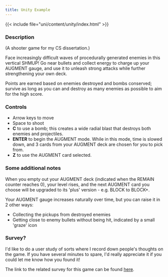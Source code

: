 ```yaml
---
title: Unity Example
---
```


{{< include file="uni/content/unity/index.html" >}}

### Description
(A shooter game for my CS dissertation.)

Face increasingly difficult waves of procedurally generated enemies in this vertical SHMUP! Go near bullets and collect energy to charge up your AUGMENT gauge, and use it to unleash strong attacks while further strengthening your own deck.

Points are earned based on enemies destroyed and bombs conserved; survive as long as you can and destroy as many enemies as possible to aim for the high score.

### Controls
- Arrow keys to move
- Space to shoot
- **C** to use a bomb; this creates a wide radial blast that destroys both enemies and projectiles.
- **ENTER** to begin the AUGMENT mode. While in this mode, time is slowed down, and 3 cards from your AUGMENT deck are chosen for you to pick from. 
- **Z** to use the AUGMENT card selected. 

### Some additional notes
When you empty out your AUGMENT deck (indicated when the REMAIN counter reaches 0), your level rises, and the next AUGMENT card you choose will be upgraded to its 'plus' version - e.g. BLOCK to BLOCK+. 

Your AUGMENT gauge increases naturally over time, but you can raise it in 2 other ways:
* Collecting the pickups from destroyed enemies
* Getting close to enemy bullets without being hit, indicated by a small 'graze' icon

### Survey?
I'd like to do a user study of sorts where I record down people's thoughts on the game. If you have several minutes to spare, I'd really appreciate it if you could let me know how you found it!

The link to the related survey for this game can be found [here](https://docs.google.com/forms/d/e/1FAIpQLScSIKR9M09_xqJSxgVmgm4Dxmqvy2-SpXYpjyEOLk0iPG_4Jg/viewform).